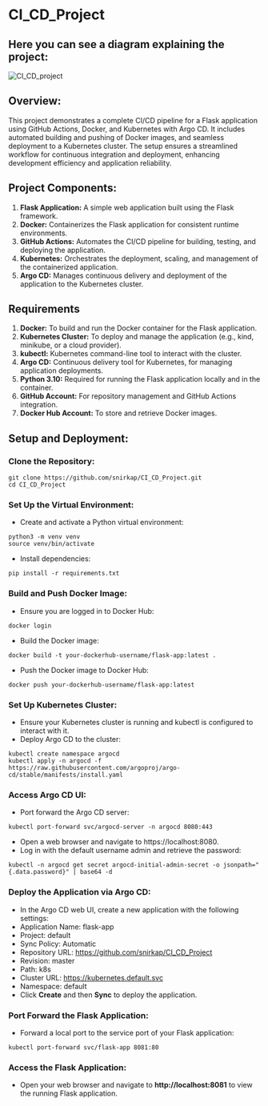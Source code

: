 # CI_CD_Project
## Here you can see a diagram explaining the project:
![CI_CD_project](https://github.com/user-attachments/assets/1ca41cad-d7ae-495c-89d7-0bf6248e5048)

## Overview:
This project demonstrates a complete CI/CD pipeline for a Flask application using GitHub Actions, Docker, and Kubernetes with Argo CD. It includes automated building and pushing of Docker images, and seamless deployment to a Kubernetes cluster. The setup ensures a streamlined workflow for continuous integration and deployment, enhancing development efficiency and application reliability.

## Project Components:
1. **Flask Application:** A simple web application built using the Flask framework.
2. **Docker:** Containerizes the Flask application for consistent runtime environments.
3. **GitHub Actions:** Automates the CI/CD pipeline for building, testing, and deploying the application.
4. **Kubernetes:** Orchestrates the deployment, scaling, and management of the containerized application.
5. **Argo CD:** Manages continuous delivery and deployment of the application to the Kubernetes cluster.

## Requirements
1. **Docker:** To build and run the Docker container for the Flask application.
2. **Kubernetes Cluster:** To deploy and manage the application (e.g., kind, minikube, or a cloud provider).
3. **kubectl:** Kubernetes command-line tool to interact with the cluster.
4. **Argo CD:** Continuous delivery tool for Kubernetes, for managing application deployments.
5. **Python 3.10:** Required for running the Flask application locally and in the container.
6. **GitHub Account:** For repository management and GitHub Actions integration.
7. **Docker Hub Account:** To store and retrieve Docker images.

## Setup and Deployment:
### Clone the Repository:
```
git clone https://github.com/snirkap/CI_CD_Project.git
cd CI_CD_Project
```
### Set Up the Virtual Environment:
* Create and activate a Python virtual environment:
```
python3 -m venv venv
source venv/bin/activate
```
* Install dependencies:
```
pip install -r requirements.txt
```
### Build and Push Docker Image:
* Ensure you are logged in to Docker Hub:
```
docker login
```
* Build the Docker image:
```
docker build -t your-dockerhub-username/flask-app:latest .
```
* Push the Docker image to Docker Hub:
```
docker push your-dockerhub-username/flask-app:latest
```
### Set Up Kubernetes Cluster:
* Ensure your Kubernetes cluster is running and kubectl is configured to interact with it.
* Deploy Argo CD to the cluster:
```
kubectl create namespace argocd
kubectl apply -n argocd -f https://raw.githubusercontent.com/argoproj/argo-cd/stable/manifests/install.yaml
```
### Access Argo CD UI:
* Port forward the Argo CD server:
```
kubectl port-forward svc/argocd-server -n argocd 8080:443
```
* Open a web browser and navigate to https://localhost:8080.
* Log in with the default username admin and retrieve the password:
```
kubectl -n argocd get secret argocd-initial-admin-secret -o jsonpath="{.data.password}" | base64 -d
```

### Deploy the Application via Argo CD:
* In the Argo CD web UI, create a new application with the following settings:
* Application Name: flask-app
* Project: default
* Sync Policy: Automatic
* Repository URL: https://github.com/snirkap/CI_CD_Project
* Revision: master
* Path: k8s
* Cluster URL: https://kubernetes.default.svc
* Namespace: default
* Click **Create** and then **Sync** to deploy the application.

### Port Forward the Flask Application:
* Forward a local port to the service port of your Flask application:
```
kubectl port-forward svc/flask-app 8081:80
```
### Access the Flask Application:
* Open your web browser and navigate to **http://localhost:8081** to view the running Flask application.
